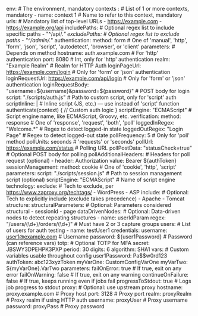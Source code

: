 env:                                   # The environment, mandatory
  contexts :                           # List of 1 or more contexts, mandatory
    - name: context 1                  # Name to refer to this context, mandatory
      urls:                            # Mandatory list of top-level URLs
        - https://example.com
        - https://example.org/api
      includePaths:                    # Optional regex list to include specific paths
        - "^/api/.*"
      excludePaths:                    # Optional regex list to exclude paths
        - "^/admin/.*"
      authentication:
        method: form                   # One of 'manual', 'http', 'form', 'json', 'script', 'autodetect', 'browser', or 'client'
        parameters:                    # Depends on method
          hostname: auth.example.com   # For 'http' authentication
          port: 8080                   # Int, only for 'http' authentication
          realm: "Example Realm"       # Realm for HTTP Auth
          loginPageUrl: https://example.com/login    # Only for 'form' or 'json' authentication
          loginRequestUrl: https://example.com/api/login # Only for 'form' or 'json' authentication
          loginRequestBody: "username=${username}&password=${password}"  # POST body for login
          script: "./scripts/auth.js"  # Path to custom script, only for 'script' auth
          scriptInline: |              # Inline script (JS, etc.) — use instead of 'script'
            function authenticate(context) {
              // Custom auth logic
            }
          scriptEngine: "ECMAScript"   # Script engine name, like ECMAScript, Groovy, etc.
        verification:
          method: response             # One of 'response', 'request', 'both', 'poll'
          loggedInRegex: "Welcome.*"   # Regex to detect logged-in state
          loggedOutRegex: "Login Page" # Regex to detect logged-out state
          pollFrequency: 5             # Only for 'poll' method
          pollUnits: seconds           # 'requests' or 'seconds'
          pollUrl: https://example.com/status # Polling URL
          pollPostData: "statusCheck=true"    # Optional POST body for polling
          pollAdditionalHeaders:       # Headers for poll request (optional)
            - header: Authorization
              value: Bearer ${authToken}
      sessionManagement:
        method: cookie                 # One of 'cookie', 'http', 'script'
        parameters:
          script: "./scripts/session.js"     # Path to session management script (optional)
          scriptEngine: "ECMAScript"         # Name of script engine
      technology:
        exclude:                       # Tech to exclude, per https://www.zaproxy.org/techtags/
          - WordPress
          - ASP
        include:                       # Optional: Tech to explicitly include (exclude takes precedence)
          - Apache
          - Tomcat
      structure:
        structuralParameters:          # Optional: Parameters considered structural
          - sessionId
          - page
        dataDrivenNodes:              # Optional: Data-driven nodes to detect repeating structures
          - name: userIdParam
            regex: "/users/(\\d+)/orders/(\\d+)"   # Must have 2 or 3 capture groups
      users:                           # List of users for auth testing
        - name: testUser1
          credentials:
            username: user1@example.com   # Username
            password: ${user1Password}    # Password (can reference vars)
            totp:                         # Optional TOTP for MFA
              secret: JBSWY3DPEHPK3PXP
              period: 30
              digits: 6
              algorithm: SHA1
  vars:                                # Custom variables usable throughout config
    user1Password: Pa$$w0rd123
    authToken: abc123xyzToken
    myVarOne: CustomConfigVarOne
    myVarTwo: ${myVarOne}.VarTwo
  parameters:
    failOnError: true                  # If true, exit on any error
    failOnWarning: false               # If true, exit on any warning
    continueOnFailure: false          # If true, keeps running even if jobs fail
    progressToStdout: true            # Logs job progress to stdout
  proxy:                               # Optional: use upstream proxy
    hostname: proxy.example.com        # Proxy host
    port: 3128                         # Proxy port
    realm: proxyRealm                  # Proxy realm if using HTTP auth
    username: proxyUser                # Proxy username
    password: proxyPass                # Proxy password
